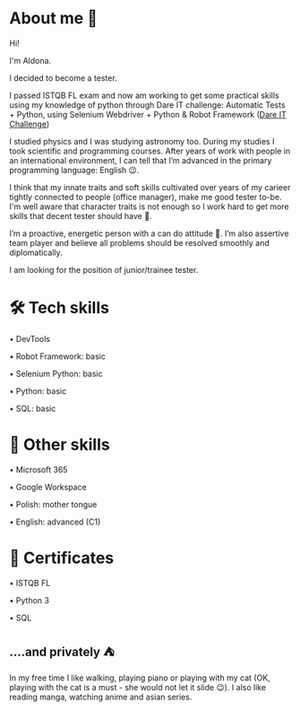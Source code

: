 # About me 👋
Hi! 

I'm Aldona.

I decided to become a tester.

I passed ISTQB FL exam and now am working to get some practical skills using my knowledge of python through Dare IT challenge: Automatic Tests + Python, using Selenium Webdriver + Python & Robot Framework 
(<a href="https://www.dareit.io/challenges/wstep-do-testow-automatycznych" >Dare IT Challenge</a>)

I studied physics and I was studying astronomy too. During my studies I took scientific and programming courses. After years of work with people in an international environment, I can tell that I’m advanced in the primary programming language: English 😉.

I think that my innate traits and soft skills cultivated over years of my carieer tightly connected to people (office manager), make me good tester to-be.
I'm well aware that character traits is not enough so I work hard to get more skills that decent tester should have 🙂.

I’m a proactive, energetic person with a can do attitude 💪. I’m also assertive team player and believe all problems should be resolved smoothly and diplomatically.

I am looking for the position of junior/trainee tester.

# 🛠️ Tech skills

•	DevTools

•	Robot Framework: basic

•	Selenium Python: basic

•	Python: basic

•	SQL: basic

# 🔨 Other skills
•	Microsoft 365

•	Google Workspace

•	Polish: mother tongue

•	English: advanced (C1)

# 🥇 Certificates
•	ISTQB FL

•	Python 3

•	SQL

## ....and privately ⛺
In my free time I like walking, playing piano or playing with my cat (OK, playing with the cat is a must - she would not let it slide 😉). I also like reading manga, watching anime and asian series. 



<!---
- 👋 Hi, I’m @AldonaPiet
- 👀 I’m interested in ...
- 🌱 I’m currently learning ...
- 💞️ I’m looking to collaborate on ...
- 📫 How to reach me ...

AldonaPiet/AldonaPiet is a ✨ special ✨ repository because its `README.md` (this file) appears on your GitHub profile.
You can click the Preview link to take a look at your changes.
--->
